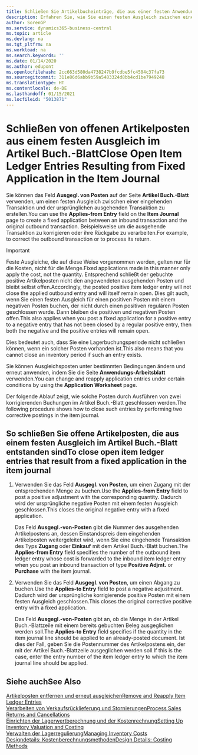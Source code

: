 ```yaml
---
title: Schließen Sie Artikelbucheinträge, die aus einer festen Anwendung stammen
description: Erfahren Sie, wie Sie einen festen Ausgleich zwischen einer eingehenden Transaktion und der ursprünglichen ausgehenden Transaktion im Artikel-Buch erstellen.
author: SorenGP
ms.service: dynamics365-business-central
ms.topic: article
ms.devlang: na
ms.tgt_pltfrm: na
ms.workload: na
ms.search.keywords: ''
ms.date: 01/14/2020
ms.author: edupont
ms.openlocfilehash: 2cc663d580da4738247b9fcdbe5fc4504c37fa73
ms.sourcegitcommit: 311e86d6abb9b59a5483324d8bb4cd1be7949248
ms.translationtype: HT
ms.contentlocale: de-DE
ms.lasthandoff: 01/15/2021
ms.locfileid: "5013871"
---
```

# <a name="close-open-item-ledger-entries-resulting-from-fixed-application-in-the-item-journal"></a><span data-ttu-id="3f94d-103">Schließen von offenen Artikelposten aus einem festen Ausgleich im Artikel Buch.-Blatt</span><span class="sxs-lookup"><span data-stu-id="3f94d-103">Close Open Item Ledger Entries Resulting from Fixed Application in the Item Journal</span></span>

<span data-ttu-id="3f94d-104">Sie können das Feld **Ausgegl. von Posten** auf der Seite **Artikel Buch.-Blatt** verwenden, um einen festen Ausgleich zwischen einer eingehenden Transaktion und der ursprünglichen ausgehenden Transaktion zu erstellen.</span><span class="sxs-lookup"><span data-stu-id="3f94d-104">You can use the **Applies-from Entry** field on the **Item Journal** page to create a fixed application between an inbound transaction and the original outbound transaction.</span></span> <span data-ttu-id="3f94d-105">Beispielsweise um die ausgehende Transaktion zu korrigieren oder ihre Rückgabe zu verarbeiten.</span><span class="sxs-lookup"><span data-stu-id="3f94d-105">For example, to correct the outbound transaction or to process its return.</span></span>  

> [!IMPORTANT]  
> <span data-ttu-id="3f94d-106">Feste Ausgleiche, die auf diese Weise vorgenommen werden, gelten nur für die Kosten, nicht für die Menge.</span><span class="sxs-lookup"><span data-stu-id="3f94d-106">Fixed applications made in this manner only apply the cost, not the quantity.</span></span> <span data-ttu-id="3f94d-107">Entsprechend schließt der gebuchte positive Artikelposten nicht den angewendeten ausgehenden Posten und bleibt selbst offen.</span><span class="sxs-lookup"><span data-stu-id="3f94d-107">Accordingly, the posted positive item ledger entry will not close the applied outbound entry and will itself remain open.</span></span> <span data-ttu-id="3f94d-108">Dies gilt auch, wenn Sie einen festen Ausgleich für einen positiven Posten mit einem negativen Posten buchen, der nicht durch einen positiven regulären Posten geschlossen wurde. Dann bleiben die positiven und negativen Posten offen.</span><span class="sxs-lookup"><span data-stu-id="3f94d-108">This also applies when you post a fixed application for a positive entry to a negative entry that has not been closed by a regular positive entry, then both the negative and the positive entries will remain open.</span></span>  
>
> <span data-ttu-id="3f94d-109">Dies bedeutet auch, dass Sie eine Lagerbuchungsperiode nicht schließen können, wenn ein solcher Posten vorhanden ist.</span><span class="sxs-lookup"><span data-stu-id="3f94d-109">This also means that you cannot close an inventory period if such an entry exists.</span></span>  

<span data-ttu-id="3f94d-110">Sie können Ausgleichsposten unter bestimmten Bedingungen ändern und erneut anwenden, indem Sie die Seite **Anwendungs-Arbeitsblatt** verwenden.</span><span class="sxs-lookup"><span data-stu-id="3f94d-110">You can change and reapply application entries under certain conditions by using the **Application Worksheet** page.</span></span>  

<span data-ttu-id="3f94d-111">Der folgende Ablauf zeigt, wie solche Posten durch Ausführen von zwei korrigierenden Buchungen im Artikel Buch.-Blatt geschlossen werden.</span><span class="sxs-lookup"><span data-stu-id="3f94d-111">The following procedure shows how to close such entries by performing two corrective postings in the item journal.</span></span>  

## <a name="to-close-open-item-ledger-entries-that-result-from-a-fixed-application-in-the-item-journal"></a><span data-ttu-id="3f94d-112">So schließen Sie offene Artikelposten, die aus einem festen Ausgleich im Artikel Buch.-Blatt entstanden sind</span><span class="sxs-lookup"><span data-stu-id="3f94d-112">To close open item ledger entries that result from a fixed application in the item journal</span></span>  

1. <span data-ttu-id="3f94d-113">Verwenden Sie das Feld **Ausgegl. von Posten**, um einen Zugang mit der entsprechenden Menge zu buchen.</span><span class="sxs-lookup"><span data-stu-id="3f94d-113">Use the **Applies-from Entry** field to post a positive adjustment with the corresponding quantity.</span></span> <span data-ttu-id="3f94d-114">Dadurch wird der ursprüngliche negative Posten mit einem festen Ausgleich geschlossen.</span><span class="sxs-lookup"><span data-stu-id="3f94d-114">This closes the original negative entry with a fixed application.</span></span>  

    <span data-ttu-id="3f94d-115">Das Feld **Ausgegl.-von-Posten** gibt die Nummer des ausgehenden Artikelpostens an, dessen Einstandspreis dem eingehenden Artikelposten weitergeleitet wird, wenn Sie eine eingehende Transaktion des Typs **Zugang** oder **Einkauf** mit dem Artikel Buch.-Blatt buchen.</span><span class="sxs-lookup"><span data-stu-id="3f94d-115">The **Applies-from Entry** field specifies the number of the outbound item ledger entry whose cost is forwarded to the inbound item ledger entry when you post an inbound transaction of type **Positive Adjmt.** or **Purchase** with the item journal.</span></span>  
2. <span data-ttu-id="3f94d-116">Verwenden Sie das Feld **Ausgegl. von Posten**, um einen Abgang zu buchen.</span><span class="sxs-lookup"><span data-stu-id="3f94d-116">Use the **Applies-to Entry** field to post a negative adjustment.</span></span> <span data-ttu-id="3f94d-117">Dadurch wird der ursprüngliche korrigierende positive Posten mit einem festen Ausgleich geschlossen.</span><span class="sxs-lookup"><span data-stu-id="3f94d-117">This closes the original corrective positive entry with a fixed application.</span></span>  

    <span data-ttu-id="3f94d-118">Das Feld **Ausgegl.-von-Posten** gibt an, ob die Menge in der Artikel Buch.-Blattzeile mit einem bereits gebuchten Beleg ausgeglichen werden soll.</span><span class="sxs-lookup"><span data-stu-id="3f94d-118">The **Applies-to Entry** field specifies if the quantity in the item journal line should be applied to an already-posted document.</span></span> <span data-ttu-id="3f94d-119">Ist dies der Fall, geben Sie die Postennummer des Artikelpostens ein, der mit der Artikel Buch.-Blattzeile ausgeglichen werden soll.</span><span class="sxs-lookup"><span data-stu-id="3f94d-119">If this is the case, enter the entry number of the item ledger entry to which the item journal line should be applied.</span></span>

## <a name="see-also"></a><span data-ttu-id="3f94d-120">Siehe auch</span><span class="sxs-lookup"><span data-stu-id="3f94d-120">See Also</span></span>

[<span data-ttu-id="3f94d-121">Artikelposten entfernen und erneut ausgleichen</span><span class="sxs-lookup"><span data-stu-id="3f94d-121">Remove and Reapply Item Ledger Entries</span></span>](finance-how-to-remove-and-reapply-item-entries.md)  
[<span data-ttu-id="3f94d-122">Verarbeiten von Verkaufsrücklieferung und Stornierungen</span><span class="sxs-lookup"><span data-stu-id="3f94d-122">Process Sales Returns and Cancellations</span></span>](sales-how-process-sales-returns-cancellations.md)  
[<span data-ttu-id="3f94d-123">Einrichten der Lagerwertberechnung und der Kostenrechnung</span><span class="sxs-lookup"><span data-stu-id="3f94d-123">Setting Up Inventory Valuation and Costing</span></span>](finance-set-up-inventory-valuation-and-costing.md)  
[<span data-ttu-id="3f94d-124">Verwalten der Lagerregulierung</span><span class="sxs-lookup"><span data-stu-id="3f94d-124">Managing Inventory Costs</span></span>](finance-manage-inventory-costs.md)  
[<span data-ttu-id="3f94d-125">Designdetails: Kostenberechnungsmethoden</span><span class="sxs-lookup"><span data-stu-id="3f94d-125">Design Details: Costing Methods</span></span>](design-details-costing-methods.md)

